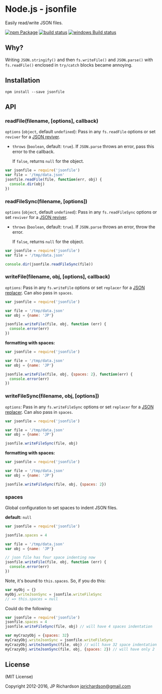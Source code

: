 # Node.js - jsonfile

Easily read/write JSON files.

[![npm Package](https://img.shields.io/npm/v/jsonfile.svg?style=flat-square)](https://www.npmjs.org/package/jsonfile) [![build status](https://secure.travis-ci.org/jprichardson/node-jsonfile.svg)](http://travis-ci.org/jprichardson/node-jsonfile) [![windows Build status](https://img.shields.io/appveyor/ci/jprichardson/node-jsonfile/master.svg?label=windows%20build)](https://ci.appveyor.com/project/jprichardson/node-jsonfile/branch/master)

## Why?

Writing `JSON.stringify()` and then `fs.writeFile()` and `JSON.parse()` with `fs.readFile()` enclosed in `try/catch` blocks became annoying.

## Installation

```text
npm install --save jsonfile
```

## API

### readFile\(filename, \[options\], callback\)

`options` \(`object`, default `undefined`\): Pass in any `fs.readFile` options or set `reviver` for a [JSON reviver](https://developer.mozilla.org/en-US/docs/Web/JavaScript/Reference/Global_Objects/JSON/parse).

* `throws` \(`boolean`, default: `true`\). If `JSON.parse` throws an error, pass this error to the callback.

  If `false`, returns `null` for the object.

```javascript
var jsonfile = require('jsonfile')
var file = '/tmp/data.json'
jsonfile.readFile(file, function(err, obj) {
  console.dir(obj)
})
```

### readFileSync\(filename, \[options\]\)

`options` \(`object`, default `undefined`\): Pass in any `fs.readFileSync` options or set `reviver` for a [JSON reviver](https://developer.mozilla.org/en-US/docs/Web/JavaScript/Reference/Global_Objects/JSON/parse).

* `throws` \(`boolean`, default: `true`\). If `JSON.parse` throws an error, throw the error.

  If `false`, returns `null` for the object.

```javascript
var jsonfile = require('jsonfile')
var file = '/tmp/data.json'

console.dir(jsonfile.readFileSync(file))
```

### writeFile\(filename, obj, \[options\], callback\)

`options`: Pass in any `fs.writeFile` options or set `replacer` for a [JSON replacer](https://developer.mozilla.org/en-US/docs/Web/JavaScript/Reference/Global_Objects/JSON/stringify). Can also pass in `spaces`.

```javascript
var jsonfile = require('jsonfile')

var file = '/tmp/data.json'
var obj = {name: 'JP'}

jsonfile.writeFile(file, obj, function (err) {
  console.error(err)
})
```

**formatting with spaces:**

```javascript
var jsonfile = require('jsonfile')

var file = '/tmp/data.json'
var obj = {name: 'JP'}

jsonfile.writeFile(file, obj, {spaces: 2}, function(err) {
  console.error(err)
})
```

### writeFileSync\(filename, obj, \[options\]\)

`options`: Pass in any `fs.writeFileSync` options or set `replacer` for a [JSON replacer](https://developer.mozilla.org/en-US/docs/Web/JavaScript/Reference/Global_Objects/JSON/stringify). Can also pass in `spaces`.

```javascript
var jsonfile = require('jsonfile')

var file = '/tmp/data.json'
var obj = {name: 'JP'}

jsonfile.writeFileSync(file, obj)
```

**formatting with spaces:**

```javascript
var jsonfile = require('jsonfile')

var file = '/tmp/data.json'
var obj = {name: 'JP'}

jsonfile.writeFileSync(file, obj, {spaces: 2})
```

### spaces

Global configuration to set spaces to indent JSON files.

**default:** `null`

```javascript
var jsonfile = require('jsonfile')

jsonfile.spaces = 4

var file = '/tmp/data.json'
var obj = {name: 'JP'}

// json file has four space indenting now
jsonfile.writeFile(file, obj, function (err) {
  console.error(err)
})
```

Note, it's bound to `this.spaces`. So, if you do this:

```javascript
var myObj = {}
myObj.writeJsonSync = jsonfile.writeFileSync
// => this.spaces = null
```

Could do the following:

```javascript
var jsonfile = require('jsonfile')
jsonfile.spaces = 4
jsonfile.writeFileSync(file, obj) // will have 4 spaces indentation

var myCrazyObj = {spaces: 32}
myCrazyObj.writeJsonSync = jsonfile.writeFileSync
myCrazyObj.writeJsonSync(file, obj) // will have 32 space indentation
myCrazyObj.writeJsonSync(file, obj, {spaces: 2}) // will have only 2
```

## License

\(MIT License\)

Copyright 2012-2016, JP Richardson [jprichardson@gmail.com](mailto:jprichardson@gmail.com)

